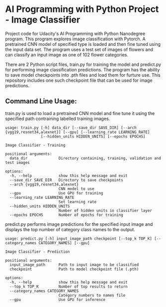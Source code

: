 # AI Programming with Python Project - Image Classifier

Project code for Udacity's AI Programming with Python Nanodegree program. This program explores image classification with Pytorch.
A pretrained CNN model of specified type is loaded and then fine tuned using the input data set. The program uses a test set of images of flowers and can classify an input image as one of 102 flower categories.

There are 2 Python script files, train.py for training the model and predict.py for performing image classification predictions. The program has the ability to save model checkpoints into .pth files and load them for furture use. This repository includes one such checkpoint file that can be used for image predictions.

## Command Line Usage:

train.py is used to load a pretrained CNN model and fine tune it using the specified path contraining labelled training images.

```
usage: train.py [-h] data_dir [--save_dir SAVE_DIR] [--arch {vgg19,resnet34,alexnet}] [--gpu] [--learning_rate LEARNING_RATE]
                [--hidden_units HIDDEN_UNITS] [--epochs EPOCHS]

Image Classifier - Training

positional arguments:
  data_dir              Directory containing, training, validation and test images

options:
  -h, --help            show this help message and exit
  --save_dir SAVE_DIR   Directory to save checkpoints
  --arch {vgg19,resnet34,alexnet}
                        CNN model to use
  --gpu                 Use GPU for training
  --learning_rate LEARNING_RATE
                        Set learning rate
  --hidden_units HIDDEN_UNITS
                        Number of hidden units in classifier layer
  --epochs EPOCHS       Number of epochs for training
```

predict.py performs image predictions for the specified input image and displays the top number of category class names to the output.

```
usage: predict.py [-h] input_image_path checkpoint [--top_k TOP_K] [--category_names CATEGORY_NAMES] [--gpu]

Image Classifier - Prediction

positional arguments:
  input_image_path      Path to input image to be classified
  checkpoint            Path to model checkpoint file (.pth)

options:
  -h, --help            show this help message and exit
  --top_k TOP_K         Number of top results to return
  --category_names CATEGORY_NAMES
                        Category numbers to names file
  --gpu                 Use GPU for inference
```
